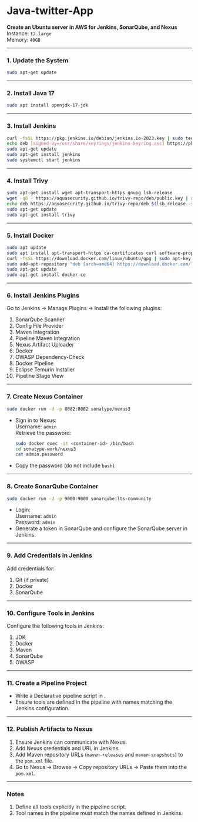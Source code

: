 # Java-twitter-App

**Create an Ubuntu server in AWS for Jenkins, SonarQube, and Nexus**  
Instance: `t2.large`  
Memory: `40GB`

---

### **1. Update the System**
```bash
sudo apt-get update
```

---

### **2. Install Java 17**
```bash
sudo apt install openjdk-17-jdk
```

---

### **3. Install Jenkins**
```bash
curl -fsSL https://pkg.jenkins.io/debian/jenkins.io-2023.key | sudo tee /usr/share/keyrings/jenkins-keyring.asc > /dev/null
echo deb [signed-by=/usr/share/keyrings/jenkins-keyring.asc] https://pkg.jenkins.io/debian binary/ | sudo tee /etc/apt/sources.list.d/jenkins.list > /dev/null
sudo apt-get update
sudo apt-get install jenkins
sudo systemctl start jenkins
```

---

### **4. Install Trivy**
```bash
sudo apt-get install wget apt-transport-https gnupg lsb-release
wget -qO - https://aquasecurity.github.io/trivy-repo/deb/public.key | sudo apt-key add -
echo deb https://aquasecurity.github.io/trivy-repo/deb $(lsb_release -sc) main | sudo tee -a /etc/apt/sources.list.d/trivy.list
sudo apt-get update
sudo apt-get install trivy
```

---

### **5. Install Docker**
```bash
sudo apt update
sudo apt install apt-transport-https ca-certificates curl software-properties-common
curl -fsSL https://download.docker.com/linux/ubuntu/gpg | sudo apt-key add -
sudo add-apt-repository "deb [arch=amd64] https://download.docker.com/linux/ubuntu focal stable"
sudo apt-get update
sudo apt-get install docker-ce
```

---

### **6. Install Jenkins Plugins**
Go to Jenkins → Manage Plugins → Install the following plugins:
1. SonarQube Scanner  
2. Config File Provider  
3. Maven Integration  
4. Pipeline Maven Integration  
5. Nexus Artifact Uploader  
6. Docker  
7. OWASP Dependency-Check  
8. Docker Pipeline  
9. Eclipse Temurin Installer  
10. Pipeline Stage View  

---

### **7. Create Nexus Container**
```bash
sudo docker run -d -p 8082:8082 sonatype/nexus3
```
- Sign in to Nexus:  
  Username: `admin`  
  Retrieve the password:
  ```bash
  sudo docker exec -it <container-id> /bin/bash
  cd sonatype-work/nexus3
  cat admin.password
  ```
- Copy the password (do not include `bash`).

---

### **8. Create SonarQube Container**
```bash
sudo docker run -d -p 9000:9000 sonarqube:lts-community
```
- Login:  
  Username: `admin`  
  Password: `admin`  
- Generate a token in SonarQube and configure the SonarQube server in Jenkins.

---

### **9. Add Credentials in Jenkins**
Add credentials for:
1. Git (if private)  
2. Docker  
3. SonarQube  

---

### **10. Configure Tools in Jenkins**
Configure the following tools in Jenkins:
1. JDK  
2. Docker  
3. Maven  
4. SonarQube  
5. OWASP  

---

### **11. Create a Pipeline Project**
- Write a Declarative pipeline script in .
- Ensure tools are defined in the pipeline with names matching the Jenkins configuration.

---

### **12. Publish Artifacts to Nexus**
1. Ensure Jenkins can communicate with Nexus.  
2. Add Nexus credentials and URL in Jenkins.  
3. Add Maven repository URLs (`maven-releases` and `maven-snapshots`) to the `pom.xml` file.  
4. Go to Nexus → Browse → Copy repository URLs → Paste them into the `pom.xml`.

---

### **Notes**
1. Define all tools explicitly in the pipeline script.  
2. Tool names in the pipeline must match the names defined in Jenkins.
